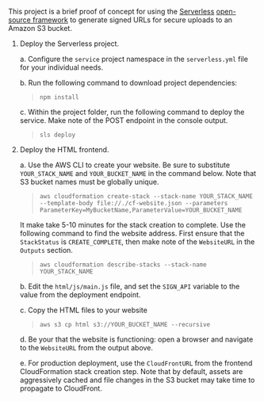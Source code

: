 This project is a brief proof of concept for using the [Serverless](https://serverless.com) [open-source framework](https://github.com/serverless/serverless) to generate signed URLs for secure uploads to an Amazon S3 bucket.

1.  Deploy the Serverless project.

    a.  Configure the `service` project namespace in the `serverless.yml` file for your individual needs.

    b.  Run the following command to download project dependencies:

      > `npm install`

    c.  Within the project folder, run the following command to deploy the service. Make note of the POST endpoint in the console output.

      > `sls deploy`

2.  Deploy the HTML frontend.

    a.  Use the AWS CLI to create your website. Be sure to substitute `YOUR_STACK_NAME` and `YOUR_BUCKET_NAME` in the command below. Note that S3 bucket names must be globally unique.
      > `aws cloudformation create-stack --stack-name YOUR_STACK_NAME --template-body file://./cf-website.json --parameters ParameterKey=MyBucketName,ParameterValue=YOUR_BUCKET_NAME`

      It make take 5-10 minutes for the stack creation to complete. Use the following command to find the website address. First ensure that the `StackStatus` is `CREATE_COMPLETE`, then make note of the `WebsiteURL` in the `Outputs` section.
      > `aws cloudformation describe-stacks --stack-name YOUR_STACK_NAME`

    b.  Edit the `html/js/main.js` file, and set the `SIGN_API` variable to the value from the deployment endpoint.

    c.  Copy the HTML files to your website
      > `aws s3 cp html s3://YOUR_BUCKET_NAME --recursive`

    d.  Be your that the website is functioning: open a browser and navigate to the `WebsiteURL` from the output above.

    e.  For production deployment, use the `CloudFrontURL` from the frontend CloudFormation stack creation step. Note that by default, assets are aggressively cached and file changes in the S3 bucket may take time to propagate to CloudFront.
